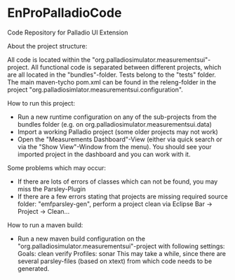# EnProPalladioCode
Code Repository for Palladio UI Extension

About the project structure:

All code is located within the "org.palladiosimulator.measurementsui"-project. All functional code is separated between different projects, which are all located in the "bundles"-folder.
Tests belong to the "tests" folder. The main maven-tycho pom.xml can be found in the releng-folder  in the project "org.palladiosimlator.measurementsui.configuration".

How to run this project: 
- Run a new runtime configuration on any of the sub-projects from the bundles folder (e.g. on org.palladiosimulator.measurementsui.data)
- Import a working Palladio project (some older projects may not work)
- Open the "Measurements Dashboard"-View (either via quick search or via the "Show View"-Window from the menu). You should see your imported project in the dashboard and you can work with it.

Some problems which may occur:
- If there are lots of errors of classes which can not be found, you may miss the Parsley-Plugin
- If there are a few errors stating that projects are missing required source folder: "emfparsley-gen", perform a project clean via Eclipse Bar -> Project -> Clean...




How to run a maven build:
- Run a new maven build configuration on the "org.palladiosimulator.measurementsui"-project with following settings:
Goals: clean verify
Profiles: sonar
 This may take a while, since there are several parsley-files (based on xtext) from which code needs to be generated. 
